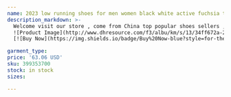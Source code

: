 ```yaml
---
name: 2023 low running shoes for men women black white active fuchsia triple pink lilac grey fog GAI photon dust unc coast sneakers mens trainer
description_markdown: >-
  Welcome visit our store , come from China top popular shoes sellers , provide the most popular sneakers nowadays More style sneakers with many color stock,Synchr onously update the latest available colors Cheaper price that other sellers, big discount for big orders,you can receive coupons from our store The upper is made of leather and mesh, and the rubber outsole has excellent cushioning effect These sneaker are suitable for casual, outdoor jogging, home, office, fitness, shopping and hiking.syi
  ![Product Image](http://www.dhresource.com/f3/albu/km/s/13/34ff672a-2fed-4861-bc04-6faddbde09e9.jpg)
  [![Buy Now](https://img.shields.io/badge/Buy%20Now-blue?style=for-the-badge&logo=none)](https://www.jdoqocy.com/click-100820740-14451685?url=http%3A%2F%2Fwww.dhgate.com%2Fproduct%2Fair-huarache-ultra-running-shoes-triple-white%2F399353700.html)

garment_type:
price: '63.06 USD'
sku: 399353700
stock: in stock
sizes:

---
```

